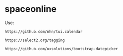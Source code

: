 # spaceonline
Use:
```
https://github.com/nhn/tui.calendar

https://select2.org/tagging

https://github.com/uxsolutions/bootstrap-datepicker
```